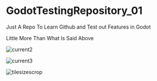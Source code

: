 # GodotTestingRepository_01
Just A Repo To Learn Github and Test out Features in Godot


Little More Than What Is Said Above

![current2](https://user-images.githubusercontent.com/34951602/34503689-36d2096a-eff0-11e7-9f6b-ad637652dae1.png)

![current3](https://user-images.githubusercontent.com/34951602/34503690-36e3d53c-eff0-11e7-9ace-69513e4adda3.png)

![tilesizescrop](https://user-images.githubusercontent.com/34951602/34503693-3e96aef8-eff0-11e7-90ff-a7695eabee1d.png)
